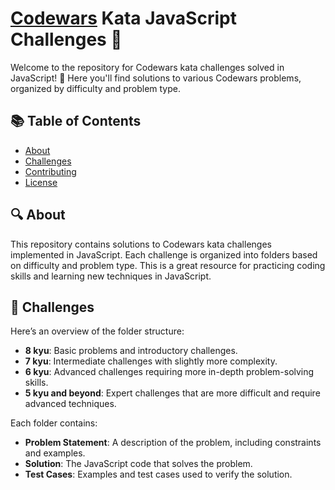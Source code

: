 # [Codewars](https://www.codewars.com/) Kata JavaScript Challenges 🌟

Welcome to the repository for Codewars kata challenges solved in JavaScript! 🚀 Here you'll find solutions to various Codewars problems, organized by difficulty and problem type.

## 📚 Table of Contents

- [About](#about)
- [Challenges](#challenges)
- [Contributing](#contributing)
- [License](#license)

## 🔍 About

This repository contains solutions to Codewars kata challenges implemented in JavaScript. Each challenge is organized into folders based on difficulty and problem type. This is a great resource for practicing coding skills and learning new techniques in JavaScript.

## 🧩 Challenges

Here’s an overview of the folder structure:

- **8 kyu**: Basic problems and introductory challenges.
- **7 kyu**: Intermediate challenges with slightly more complexity.
- **6 kyu**: Advanced challenges requiring more in-depth problem-solving skills.
- **5 kyu and beyond**: Expert challenges that are more difficult and require advanced techniques.

Each folder contains:
- **Problem Statement**: A description of the problem, including constraints and examples.
- **Solution**: The JavaScript code that solves the problem.
- **Test Cases**: Examples and test cases used to verify the solution.

